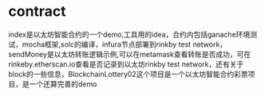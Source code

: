 # contract
index是以太坊智能合约的一个demo,工具用的idea，合约内包括ganache环境测试，mocha框架,solc的编译，infura节点部署到rinkby test network，sendMoney是以太坊转账逻辑示例,可以在metamask查看转账是否成功，可在rinkeby.etherscan.io查看是否记录到以太坊rinkby test network，还有关于block的一些信息，BlockchainLottery02这个项目是一个以太坊智能合约彩票项目，是一个还算完善的demo
